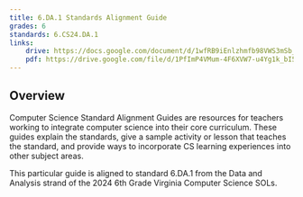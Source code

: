 ```yaml
---
title: 6.DA.1 Standards Alignment Guide
grades: 6
standards: 6.CS24.DA.1
links:
    drive: https://docs.google.com/document/d/1wfRB9iEnlzhmfb98VWS3mSb_5n2QquLIh-VhDScPqVg/edit?usp=drive_link
    pdf: https://drive.google.com/file/d/1PfImP4VMum-4F6XVW7-u4Yg1k_bI5jwZ/view?usp=drive_link
---
```


## Overview

Computer Science Standard Alignment Guides are resources for teachers working to integrate computer science into their core curriculum. These guides explain the standards, give a sample activity or lesson that teaches the standard, and provide ways to incorporate CS learning experiences into other subject areas. 

This particular guide is aligned to standard 6.DA.1 from the Data and Analysis strand of the 2024 6th Grade Virginia Computer Science SOLs.